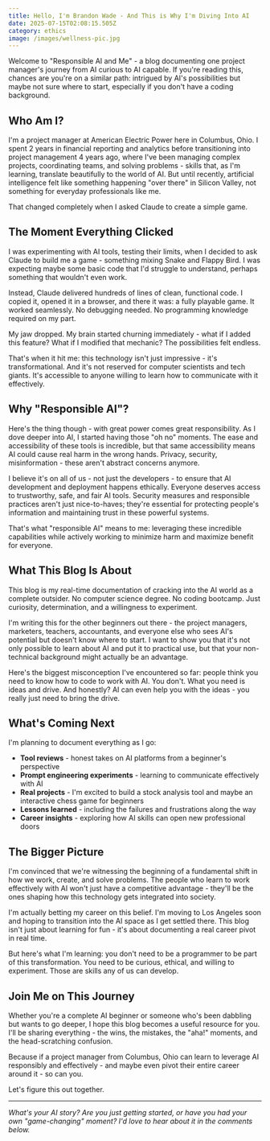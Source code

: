 ```yaml
---
title: Hello, I'm Brandon Wade - And This is Why I'm Diving Into AI
date: 2025-07-15T02:08:15.505Z
category: ethics
image: /images/wellness-pic.jpg
---
```

Welcome to "Responsible AI and Me" - a blog documenting one project manager's journey from AI curious to AI capable. If you're reading this, chances are you're on a similar path: intrigued by AI's possibilities but maybe not sure where to start, especially if you don't have a coding background.

## Who Am I?

I'm a project manager at American Electric Power here in Columbus, Ohio. I spent 2 years in financial reporting and analytics before transitioning into project management 4 years ago, where I've been managing complex projects, coordinating teams, and solving problems - skills that, as I'm learning, translate beautifully to the world of AI. But until recently, artificial intelligence felt like something happening "over there" in Silicon Valley, not something for everyday professionals like me.

That changed completely when I asked Claude to create a simple game.

## The Moment Everything Clicked

I was experimenting with AI tools, testing their limits, when I decided to ask Claude to build me a game - something mixing Snake and Flappy Bird. I was expecting maybe some basic code that I'd struggle to understand, perhaps something that wouldn't even work.

Instead, Claude delivered hundreds of lines of clean, functional code. I copied it, opened it in a browser, and there it was: a fully playable game. It worked seamlessly. No debugging needed. No programming knowledge required on my part.

My jaw dropped. My brain started churning immediately - what if I added this feature? What if I modified that mechanic? The possibilities felt endless.

That's when it hit me: this technology isn't just impressive - it's transformational. And it's not reserved for computer scientists and tech giants. It's accessible to anyone willing to learn how to communicate with it effectively.

## Why "Responsible AI"?

Here's the thing though - with great power comes great responsibility. As I dove deeper into AI, I started having those "oh no" moments. The ease and accessibility of these tools is incredible, but that same accessibility means AI could cause real harm in the wrong hands. Privacy, security, misinformation - these aren't abstract concerns anymore.

I believe it's on all of us - not just the developers - to ensure that AI development and deployment happens ethically. Everyone deserves access to trustworthy, safe, and fair AI tools. Security measures and responsible practices aren't just nice-to-haves; they're essential for protecting people's information and maintaining trust in these powerful systems.

That's what "responsible AI" means to me: leveraging these incredible capabilities while actively working to minimize harm and maximize benefit for everyone.

## What This Blog Is About

This blog is my real-time documentation of cracking into the AI world as a complete outsider. No computer science degree. No coding bootcamp. Just curiosity, determination, and a willingness to experiment.

I'm writing this for the other beginners out there - the project managers, marketers, teachers, accountants, and everyone else who sees AI's potential but doesn't know where to start. I want to show you that it's not only possible to learn about AI and put it to practical use, but that your non-technical background might actually be an advantage.

Here's the biggest misconception I've encountered so far: people think you need to know how to code to work with AI. You don't. What you need is ideas and drive. And honestly? AI can even help you with the ideas - you really just need to bring the drive.

## What's Coming Next

I'm planning to document everything as I go:

* **Tool reviews** - honest takes on AI platforms from a beginner's perspective
* **Prompt engineering experiments** - learning to communicate effectively with AI
* **Real projects** - I'm excited to build a stock analysis tool and maybe an interactive chess game for beginners
* **Lessons learned** - including the failures and frustrations along the way
* **Career insights** - exploring how AI skills can open new professional doors

## The Bigger Picture

I'm convinced that we're witnessing the beginning of a fundamental shift in how we work, create, and solve problems. The people who learn to work effectively with AI won't just have a competitive advantage - they'll be the ones shaping how this technology gets integrated into society.

I'm actually betting my career on this belief. I'm moving to Los Angeles soon and hoping to transition into the AI space as I get settled there. This blog isn't just about learning for fun - it's about documenting a real career pivot in real time.

But here's what I'm learning: you don't need to be a programmer to be part of this transformation. You need to be curious, ethical, and willing to experiment. Those are skills any of us can develop.

## Join Me on This Journey

Whether you're a complete AI beginner or someone who's been dabbling but wants to go deeper, I hope this blog becomes a useful resource for you. I'll be sharing everything - the wins, the mistakes, the "aha!" moments, and the head-scratching confusion.

Because if a project manager from Columbus, Ohio can learn to leverage AI responsibly and effectively - and maybe even pivot their entire career around it - so can you.

Let's figure this out together.

- - -

*What's your AI story? Are you just getting started, or have you had your own "game-changing" moment? I'd love to hear about it in the comments below.*